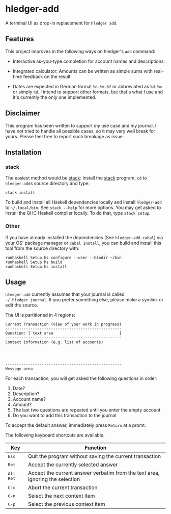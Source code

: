 # hledger-add

A terminal UI as drop-in replacement for `hledger add`.

## Features

This project improves in the following ways on hledger's `add` command:

 - Interactive as-you-type completion for account names and
   descriptions.

 - Integrated calculator: Amounts can be written as simple sums with
   real-time feedback on the result.

 - Dates are expected in German format `%d.%m.%Y` or abbreviated as
   `%d.%m` or simply `%d`. I intend to support other formats, but
   that's what I use and it's currently the only one implemented.

## Disclaimer

This program has been written to support *my* use case and *my*
journal. I have not tried to handle all possible cases, so it may very
well break for yours. Please feel free to report such breakage as issue.

## Installation
### stack

The easiest method would be [stack]: Install the [stack] program, `cd`
to `hledger-add`s source directory and type:

    stack install

To build and install all Haskell dependencies locally and install
`hledger-add` to `~/.local/bin`. See `stack --help` for more options.
You may get asked to install the GHC Haskell compiler locally. To do
that, type `stack setup`.

### Other

If you have already installed the dependencies (See
`hledger-add.cabal`) via your OS' package manager or `cabal install`,
you can build and install this tool from the source directory with:

    runhaskell Setup.hs configure --user --bindir ~/bin
    runhaskell Setup.hs build
    runhaskell Setup.hs install


## Usage

`hledger-add` currently assumes that your journal is called
`~/.hledger.journal`. If you prefer something else, please make a
symlink or edit the source.

The UI is partitioned in 4 regions:

    Current Transaction (view of your work in progress)
	---------------------------------------------------
	Question: [ text area                             ]
	---------------------------------------------------
	Context information (e.g. list of accounts)
    
    
    
    
	---------------------------------------------------
	Message area

For each transaction, you will get asked the following questions in
order:

 1. Date?
 2. Description?
 3. Account name?
 4. Amount?
 5. The last two questions are repeated until you enter the empty account
 6. Do you want to add this transaction to the journal

To accept the default answer, immediately press `Return` at a promt.

The following keyboard shortcuts are available:

| Key                | Function                                                                      |
| ------------------ | ----------------------------------------------------------------------------- |
| <kbd>Esc</kbd>     | Quit the program without saving the current transaction                       |
| <kbd>Ret</kbd>     | Accept the currently selected answer                                          |
| <kbd>Alt-Ret</kbd> | Accept the current answer verbatim from the text area, ignoring the selection |
| <kbd>C-c</kbd>     | Abort the current transaction                                                 |
| <kbd>C-n</kbd>     | Select the next context item                                                  |
| <kbd>C-p</kbd>     | Select the previous context item                                              |




[stack]: (https://github.com/commercialhaskell/stack)
